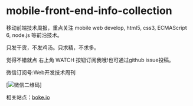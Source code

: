 mobile-front-end-info-collection
================================

移动前端技术周报，重点关注 mobile web develop, html5, css3, ECMAScript 6, node.js 等前沿技术。

只发干货，不发鸡汤。只求精，不求多。

觉得不错就点 右上角 WATCH 按钮订阅我哦!也可通过github issue投稿。

微信订阅号:Web开发技术周刊

[![微信二维码][qr-image]]

相关站点：[boke.io](http://boke.io/)

[qr-image]: http://mobframe.github.io/mobile-front-end-info-collection/qrcode.jpg
